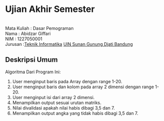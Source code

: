 # Ujian Akhir Semester 
<br>Mata Kuliah 	: Dasar Pemograman
<br> Nama		: Abidzar Giffari
<br>NIM		:	1227050001
<br>Jurusan		:[Teknik Informatika](http://if.uinsgd.ac.id/) [UIN Sunan Gunung Djati Bandung](https://uinsgd.ac.id/) 

## Deskripsi Umum
Algoritma Dari Program Ini:
1. User menginput baris pada Array dengan range 1-20.
2. User menginput baris dan kolom pada array 2 dimensi dengan range 1-20.
3. User menginput isi dari array 2 dimensi.
4. Menampilkan output sesuai urutan matriks.
5. Nilai divalidasi apakah nilai habis dibagi 3,5 dan 7.
6. Menampilkan output angka yang tidak habis dibagi 3,5 dan 7.

